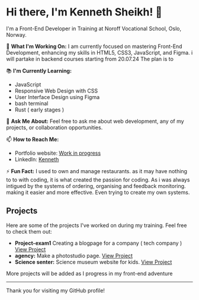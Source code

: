# Hi there, I'm Kenneth Sheikh! 👋

I'm a Front-End Developer in Training at Noroff Vocational School, Oslo, Norway.

🔭 **What I'm Working On:** 
I am currently focused on mastering Front-End Development, enhancing my skills in HTML5, CSS3, JavaScript, and Figma.
i will partake in backend courses starting from 20.07.24 The plan is to 

📚 **I'm Currently Learning:**
- JavaScript 
- Responsive Web Design with CSS
- User Interface Design using Figma
- bash terminal
- Rust ( early stages ) 

💬 **Ask Me About:** 
Feel free to ask me about web development, any of my projects, or collaboration opportunities.

📫 **How to Reach Me:**
- Portfolio website: [Work in progress](#)
- LinkedIn: [Kenneth](linkedin.com/in/kenneth-sheikh-534b82271)

 

⚡ **Fun Fact:**
 I used to own and manage restaurants. as it may have nothing to to with coding, it is what created the passion for coding.
 As i was always intigued by the systems of ordering, organising and feedback monitoring. making it easier and more effective.
Even trying to create my own systems. 




## Projects

Here are some of the projects I've worked on during my training. Feel free to check them out:

- **Project-exam1** Creating a blogpage for a company ( tech company ) [View Project](https://github.com/kanotten/Projectexam-1)
- **agency:** Make a photostudio page. [View Project](#https://github.com/kanotten/Agency1-frame)
- **Science senter:** Science museum website for kids. [View Project](https://github.com/kanotten/science-center-CA)

More projects will be added as I progress in my front-end adventure

---

Thank you for visiting my GitHub profile!
